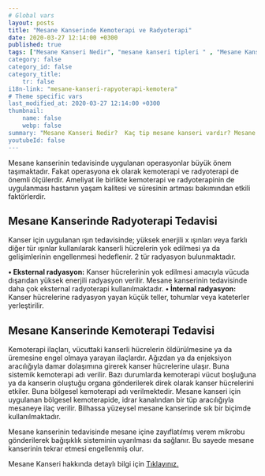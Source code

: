 ```yaml
---
# Global vars
layout: posts
title: "Mesane Kanserinde Kemoterapi ve Radyoterapi"
date: 2020-03-27 12:14:00 +0300
published: true
tags: ["Mesane Kanseri Nedir", "mesane kanseri tipleri " , "Mesane Kanseri neden olur" , "Mesane kanseri ve sigara", "Mesane Kanseri belirti", "Mesane kanseri teşhis", "Mesane kanseri evre", "Mesane kanseri tedavi", "Mesane kanseri ameliyatı", "Mesane kanseri kapalı ameliyatı" , "Mesane kanseri açık ameliyatı" , "Radikal sistektomi nedir", "Radikal sistektomi ameliyatı", "Radikal sistektomi", "Mesane Kanseri" , Bağırsaktan mesane yapılması", "Yapay mesane" , "Yapay mesane ameliyatı" , "Mesane kanseri radyoterapi" , "Mesane kanseri kemoterapi" , "Mesane kanseri ameliyatı komplikasyonları", " Mesane kanseri yan etkileri"]
category: false
category_id: false
category_title:
    tr: false
i18n-link: "mesane-kanseri-rapyoterapi-kemotera"
# Theme specific vars
last_modified_at: 2020-03-27 12:14:00 +0300
thumbnail:
    name: false
    webp: false
summary: "Mesane Kanseri Nedir?  Kaç tip mesane kanseri vardır? Mesane kanseri ve sigara? Mesane Kanseri belirtileri? Mesane kanseri teşhisi? Mesane kanseri evreleri? Mesane kanseri tedavisi, Mesane kanseri ameliyatı, Radikal sistektomi nedir? Radikal sistektomi ameliyatı nasıl yapılır? Bağırsaktan mesane yapılması, Yapay mesane"
youtubeId: false
---
```






Mesane kanserinin tedavisinde uygulanan operasyonlar büyük önem taşımaktadır. Fakat operasyona ek olarak kemoterapi ve radyoterapi de önemli ölçülerdir. Ameliyat ile birlikte kemoterapi ve radyoterapinin de uygulanması hastanın yaşam kalitesi ve süresinin artması bakımından etkili faktörlerdir.

## Mesane Kanserinde Radyoterapi Tedavisi

Kanser için uygulanan ışın tedavisinde; yüksek enerjili x ışınları veya farklı diğer tür ışınlar kullanılarak kanserli hücrelerin yok edilmesi ya da gelişimlerinin engellenmesi hedeflenir. 2 tür radyasyon bulunmaktadır.


**•	Eksternal radyasyon:** Kanser hücrelerinin yok edilmesi amacıyla vücuda dışarıdan yüksek enerjili radyasyon verilir. Mesane kanserinin tedavisinde daha çok eksternal radyoterapi kullanılmaktadır.
**•	İnternal radyasyon:** Kanser hücrelerine radyasyon yayan küçük teller, tohumlar veya kateterler yerleştirilir.


## Mesane Kanserinde Kemoterapi Tedavisi

Kemoterapi ilaçları, vücuttaki kanserli hücrelerin öldürülmesine ya da üremesine engel olmaya yarayan ilaçlardır. Ağızdan ya da enjeksiyon aracılığıyla damar dolaşımına girerek kanser hücrelerine ulaşır. Buna sistemik kemoterapi adı verilir. Bazı durumlarda kemoterapi vücut boşluğuna ya da kanserin oluştuğu organa gönderilerek direk olarak kanser hücrelerini etkiler. Buna bölgesel kemoterapi adı verilmektedir. Mesane kanseri için uygulanan bölgesel kemoterapide, idrar kanalından bir tüp aracılığıyla mesaneye ilaç verilir. Bilhassa yüzeysel mesane kanserinde sık bir biçimde kullanılmaktadır.

Mesane kanserinin tedavisinde mesane içine zayıflatılmış verem mikrobu gönderilerek bağışıklık sisteminin uyarılması da sağlanır. Bu sayede mesane kanserinin tekrar etmesi engellenmiş olur.


Mesane Kanseri hakkında detaylı bilgi için [Tıklayınız.](https://www.onoluroloji.com/mesane-kanseri)
